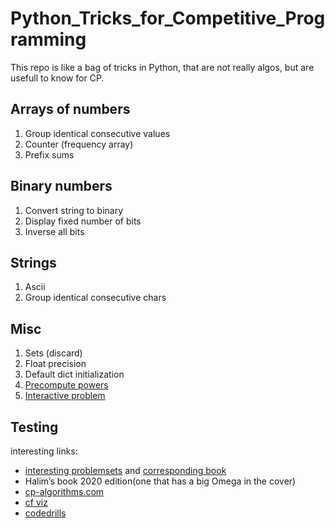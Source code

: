 # Python_Tricks_for_Competitive_Programming
This repo is like a bag of tricks in Python, that are not really algos, but are usefull to know for CP.

## Arrays of numbers
1. Group identical consecutive values
2. Counter (frequency array)
3. Prefix sums

## Binary numbers
1. Convert string to binary
2. Display fixed number of bits
3. Inverse all bits

## Strings
1. Ascii
2. Group identical consecutive chars


## Misc
1. Sets (discard)
2. Float precision
3. Default dict initialization
4. [Precompute powers](https://github.com/IAbeteEtMechante/Python_Tricks_for_Competitive_Programming/blob/main/Misc/precompute_powers.py)
5. [Interactive problem](https://github.com/IAbeteEtMechante/Python_Tricks_for_Competitive_Programming/blob/main/Misc/interactive.py)

## Testing



interesting links:
* [interesting problemsets](https://cses.fi/problemset/) and [corresponding book](https://cses.fi/book/index.php)
* Halim’s book 2020 edition(one that has a big Omega in the cover)
* [cp-algorithms.com](cp-algorithms.com)
* [cf viz](https://cfviz.netlify.app/index.html)
* [codedrills](https://recommender.codedrills.io)
